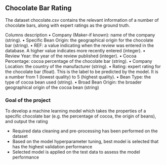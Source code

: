 ## Chocolate Bar Rating

The dataset chocolate.csv contains the relevant information of a number of chocolate bars, along with expert ratings as the ground truth.

Columns description
• Company (Maker-if known): name of the company (string).
• Specific Bean Origin: the geographical origin for the chocolate bar (string).
• REF: a value indicating when the review was entered in the database. A higher value indicates more recently entered (integer).
• Review Year: the year of the review published (integer).
• Cocoa Percentage: cocoa percentage of the chocolate bar (string).
• Company Location: the country of the manufacturer (string).
• Rating: expert rating for the chocolate bar (float). This is the label to be predicted by the model. It is a number from 1 (lowest quality) to 5 (highest   quality).
• Bean Type: the type of cocoa bean used (string).
• Broad Bean Origin: the broader geographical origin of the cocoa bean (string)

### Goal of the project

To develop a machine learning model which takes the properties of a specific chocolate bar (e.g. the percentage of cocoa, the origin of beans), and output the rating

- Required data cleaning and pre-processing has been performed on the dataset
- Based on the model hyperparameter tuning, best model is selected that has the highest validation performance
- Selected model is applied on the test data to assess the model performance
